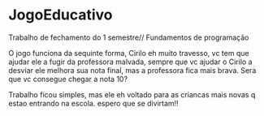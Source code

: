 # JogoEducativo
Trabalho de fechamento do 1 semestre// Fundamentos de programação 

O jogo funciona da sequinte forma, 
Cirilo eh muito travesso, 
vc tem que ajudar ele a fugir da professora malvada, 
sempre que vc ajudar o Cirilo a desviar ele melhora sua nota final, 
mas a professora fica mais brava.
Sera que vc consegue chegar a nota 10?

Trabalho ficou simples, mas ele eh voltado para as criancas mais novas q estao entrando na escola.
espero que se divirtam!!
